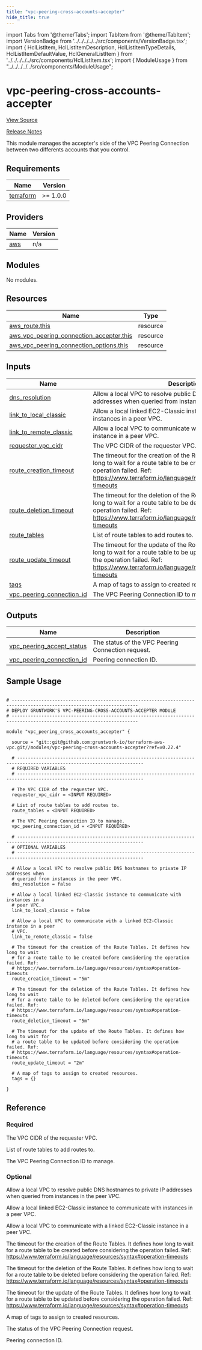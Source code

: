 ```yaml
---
title: "vpc-peering-cross-accounts-accepter"
hide_title: true
---
```


import Tabs from '@theme/Tabs';
import TabItem from '@theme/TabItem';
import VersionBadge from '../../../../../src/components/VersionBadge.tsx';
import { HclListItem, HclListItemDescription, HclListItemTypeDetails, HclListItemDefaultValue, HclGeneralListItem } from '../../../../../src/components/HclListItem.tsx';
import { ModuleUsage } from "../../../../../src/components/ModuleUsage";

<VersionBadge repoTitle="VPC Modules" version="0.22.4" />

# vpc-peering-cross-accounts-accepter

<a href="https://github.com/gruntwork-io/terraform-aws-vpc/tree/main/modules/vpc-peering-cross-accounts-accepter" className="link-button" title="View the source code for this module in GitHub.">View Source</a>

<a href="https://github.com/gruntwork-io/terraform-aws-vpc/releases?q=" className="link-button" title="Release notes for only the service catalog versions which impacted this service.">Release Notes</a>

This module manages the accepter's side of the VPC Peering Connection between two differents accounts that you control.

## Requirements

| Name | Version |
|------|---------|
| <a name="requirement_terraform"></a> [terraform](#requirement_terraform) | >= 1.0.0 |

## Providers

| Name | Version |
|------|---------|
| <a name="provider_aws"></a> [aws](#provider_aws) | n/a |

## Modules

No modules.

## Resources

| Name | Type |
|------|------|
| [aws_route.this](https://registry.terraform.io/providers/hashicorp/aws/latest/docs/resources/route) | resource |
| [aws_vpc_peering_connection_accepter.this](https://registry.terraform.io/providers/hashicorp/aws/latest/docs/resources/vpc_peering_connection_accepter) | resource |
| [aws_vpc_peering_connection_options.this](https://registry.terraform.io/providers/hashicorp/aws/latest/docs/resources/vpc_peering_connection_options) | resource |

## Inputs

| Name | Description | Type | Default | Required |
|------|-------------|------|---------|:--------:|
| <a name="input_dns_resolution"></a> [dns_resolution](#input_dns_resolution) | Allow a local VPC to resolve public DNS hostnames to private IP addresses when queried from instances in the peer VPC. | `bool` | `false` | no |
| <a name="input_link_to_local_classic"></a> [link_to_local_classic](#input_link_to_local_classic) | Allow a local linked EC2-Classic instance to communicate with instances in a peer VPC. | `bool` | `false` | no |
| <a name="input_link_to_remote_classic"></a> [link_to_remote_classic](#input_link_to_remote_classic) | Allow a local VPC to communicate with a linked EC2-Classic instance in a peer VPC. | `bool` | `false` | no |
| <a name="input_requester_vpc_cidr"></a> [requester_vpc_cidr](#input_requester_vpc_cidr) | The VPC CIDR of the requester VPC. | `string` | n/a | yes |
| <a name="input_route_creation_timeout"></a> [route_creation_timeout](#input_route_creation_timeout) | The timeout for the creation of the Route Tables. It defines how long to wait for a route table to be created before considering the operation failed. Ref: https://www.terraform.io/language/resources/syntax#operation-timeouts | `string` | `"5m"` | no |
| <a name="input_route_deletion_timeout"></a> [route_deletion_timeout](#input_route_deletion_timeout) | The timeout for the deletion of the Route Tables. It defines how long to wait for a route table to be deleted before considering the operation failed. Ref: https://www.terraform.io/language/resources/syntax#operation-timeouts | `string` | `"5m"` | no |
| <a name="input_route_tables"></a> [route_tables](#input_route_tables) | List of route tables to add routes to. | `list(string)` | n/a | yes |
| <a name="input_route_update_timeout"></a> [route_update_timeout](#input_route_update_timeout) | The timeout for the update of the Route Tables. It defines how long to wait for a route table to be updated before considering the operation failed. Ref: https://www.terraform.io/language/resources/syntax#operation-timeouts | `string` | `"2m"` | no |
| <a name="input_tags"></a> [tags](#input_tags) | A map of tags to assign to created resources. | `map(string)` | `{}` | no |
| <a name="input_vpc_peering_connection_id"></a> [vpc_peering_connection_id](#input_vpc_peering_connection_id) | The VPC Peering Connection ID to manage. | `string` | n/a | yes |

## Outputs

| Name | Description |
|------|-------------|
| <a name="output_vpc_peering_accept_status"></a> [vpc_peering_accept_status](#output_vpc_peering_accept_status) | The status of the VPC Peering Connection request. |
| <a name="output_vpc_peering_connection_id"></a> [vpc_peering_connection_id](#output_vpc_peering_connection_id) | Peering connection ID. |

## Sample Usage

<ModuleUsage>

```hcl title="main.tf"

# ---------------------------------------------------------------------------------------------------------------------
# DEPLOY GRUNTWORK'S VPC-PEERING-CROSS-ACCOUNTS-ACCEPTER MODULE
# ---------------------------------------------------------------------------------------------------------------------

module "vpc_peering_cross_accounts_accepter" {

  source = "git::git@github.com:gruntwork-io/terraform-aws-vpc.git//modules/vpc-peering-cross-accounts-accepter?ref=v0.22.4"

  # ---------------------------------------------------------------------------------------------------------------------
  # REQUIRED VARIABLES
  # ---------------------------------------------------------------------------------------------------------------------

  # The VPC CIDR of the requester VPC.
  requester_vpc_cidr = <INPUT REQUIRED>

  # List of route tables to add routes to.
  route_tables = <INPUT REQUIRED>

  # The VPC Peering Connection ID to manage.
  vpc_peering_connection_id = <INPUT REQUIRED>

  # ---------------------------------------------------------------------------------------------------------------------
  # OPTIONAL VARIABLES
  # ---------------------------------------------------------------------------------------------------------------------

  # Allow a local VPC to resolve public DNS hostnames to private IP addresses when
  # queried from instances in the peer VPC.
  dns_resolution = false

  # Allow a local linked EC2-Classic instance to communicate with instances in a
  # peer VPC.
  link_to_local_classic = false

  # Allow a local VPC to communicate with a linked EC2-Classic instance in a peer
  # VPC.
  link_to_remote_classic = false

  # The timeout for the creation of the Route Tables. It defines how long to wait
  # for a route table to be created before considering the operation failed. Ref:
  # https://www.terraform.io/language/resources/syntax#operation-timeouts
  route_creation_timeout = "5m"

  # The timeout for the deletion of the Route Tables. It defines how long to wait
  # for a route table to be deleted before considering the operation failed. Ref:
  # https://www.terraform.io/language/resources/syntax#operation-timeouts
  route_deletion_timeout = "5m"

  # The timeout for the update of the Route Tables. It defines how long to wait for
  # a route table to be updated before considering the operation failed. Ref:
  # https://www.terraform.io/language/resources/syntax#operation-timeouts
  route_update_timeout = "2m"

  # A map of tags to assign to created resources.
  tags = {}

}

```

</ModuleUsage>




## Reference

<Tabs>
<TabItem value="inputs" label="Inputs" default>

### Required

<HclListItem name="requester_vpc_cidr" requirement="required" type="string">
<HclListItemDescription>

The VPC CIDR of the requester VPC.

</HclListItemDescription>
</HclListItem>

<HclListItem name="route_tables" requirement="required" type="list(string)">
<HclListItemDescription>

List of route tables to add routes to.

</HclListItemDescription>
</HclListItem>

<HclListItem name="vpc_peering_connection_id" requirement="required" type="string">
<HclListItemDescription>

The VPC Peering Connection ID to manage.

</HclListItemDescription>
</HclListItem>

### Optional

<HclListItem name="dns_resolution" requirement="optional" type="bool">
<HclListItemDescription>

Allow a local VPC to resolve public DNS hostnames to private IP addresses when queried from instances in the peer VPC.

</HclListItemDescription>
<HclListItemDefaultValue defaultValue="false"/>
</HclListItem>

<HclListItem name="link_to_local_classic" requirement="optional" type="bool">
<HclListItemDescription>

Allow a local linked EC2-Classic instance to communicate with instances in a peer VPC.

</HclListItemDescription>
<HclListItemDefaultValue defaultValue="false"/>
</HclListItem>

<HclListItem name="link_to_remote_classic" requirement="optional" type="bool">
<HclListItemDescription>

Allow a local VPC to communicate with a linked EC2-Classic instance in a peer VPC.

</HclListItemDescription>
<HclListItemDefaultValue defaultValue="false"/>
</HclListItem>

<HclListItem name="route_creation_timeout" requirement="optional" type="string">
<HclListItemDescription>

The timeout for the creation of the Route Tables. It defines how long to wait for a route table to be created before considering the operation failed. Ref: https://www.terraform.io/language/resources/syntax#operation-timeouts

</HclListItemDescription>
<HclListItemDefaultValue defaultValue="&quot;5m&quot;"/>
</HclListItem>

<HclListItem name="route_deletion_timeout" requirement="optional" type="string">
<HclListItemDescription>

The timeout for the deletion of the Route Tables. It defines how long to wait for a route table to be deleted before considering the operation failed. Ref: https://www.terraform.io/language/resources/syntax#operation-timeouts

</HclListItemDescription>
<HclListItemDefaultValue defaultValue="&quot;5m&quot;"/>
</HclListItem>

<HclListItem name="route_update_timeout" requirement="optional" type="string">
<HclListItemDescription>

The timeout for the update of the Route Tables. It defines how long to wait for a route table to be updated before considering the operation failed. Ref: https://www.terraform.io/language/resources/syntax#operation-timeouts

</HclListItemDescription>
<HclListItemDefaultValue defaultValue="&quot;2m&quot;"/>
</HclListItem>

<HclListItem name="tags" requirement="optional" type="map(string)">
<HclListItemDescription>

A map of tags to assign to created resources.

</HclListItemDescription>
<HclListItemDefaultValue defaultValue="{}"/>
</HclListItem>

</TabItem>
<TabItem value="outputs" label="Outputs">

<HclListItem name="vpc_peering_accept_status">
<HclListItemDescription>

The status of the VPC Peering Connection request.

</HclListItemDescription>
</HclListItem>

<HclListItem name="vpc_peering_connection_id">
<HclListItemDescription>

Peering connection ID.

</HclListItemDescription>
</HclListItem>

</TabItem>
</Tabs>


<!-- ##DOCS-SOURCER-START
{
  "originalSources": [
    "https://github.com/gruntwork-io/terraform-aws-vpc/tree/main/modules/vpc-peering-cross-accounts-accepter/readme.md",
    "https://github.com/gruntwork-io/terraform-aws-vpc/tree/main/modules/vpc-peering-cross-accounts-accepter/variables.tf",
    "https://github.com/gruntwork-io/terraform-aws-vpc/tree/main/modules/vpc-peering-cross-accounts-accepter/outputs.tf"
  ],
  "sourcePlugin": "module-catalog-api",
  "hash": "56b03bf075b2e6f216f1e9bd01a453be"
}
##DOCS-SOURCER-END -->
